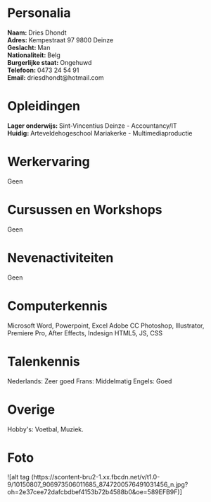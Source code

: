 
<h1>Personalia</h1>
<strong>Naam: </strong>Dries Dhondt<br>
<strong>Adres: </strong>Kempestraat 97 9800 Deinze<br>
<strong>Geslacht: </strong>Man<br>
<strong>Nationaliteit: </strong>Belg<br>
<strong>Burgerlijke staat: </strong>Ongehuwd<br>
<strong>Telefoon: </strong>0473 24 54 91<br>
<strong>Email: </strong>driesdhondt@hotmail.com

<h1>Opleidingen</h1>
<strong>Lager onderwijs: </strong>Sint-Vincentius Deinze - Accountancy/IT <br>
<strong>Huidig: </strong>Arteveldehogeschool Mariakerke - Multimediaproductie

<h1>Werkervaring</h1>
    Geen

<h1>Cursussen en Workshops</h1>
    Geen
    
<h1>Nevenactiviteiten</h1>
    Geen
    
<h1>Computerkennis</h1>
    Microsoft Word, Powerpoint, Excel
    Adobe CC Photoshop, Illustrator, Premiere Pro, After Effects, Indesign
    HTML5, JS, CSS
    
<h1>Talenkennis</h1>
    Nederlands: Zeer goed
    Frans: Middelmatig
    Engels: Goed
    
<h1>Overige</h1>
    Hobby's: Voetbal, Muziek.
    
<h1>Foto</h1>
![alt tag (https://scontent-bru2-1.xx.fbcdn.net/v/t1.0-9/10150807_906973506011685_8747200576491031456_n.jpg?oh=2e37cee72dafcbdbef4153b72b4588b0&oe=589EFB9F)]
    